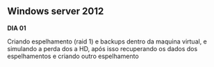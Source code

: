 ## Windows server 2012

**DIA 01**
  
  Criando espelhamento (raid 1) e backups dentro da maquina virtual, e simulando a perda dos a HD, após isso recuperando os dados dos espelhamentos e criando outro espelhamento
